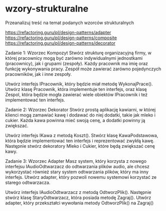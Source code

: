 # wzory-strukturalne
Przeanalizuj treść na temat podanych wzorców strukturalnych 

https://refactoring.guru/pl/design-patterns/adapter
https://refactoring.guru/pl/design-patterns/composite
https://refactoring.guru/pl/design-patterns/decorator

Zadanie 1: Wzorzec Kompozyt
Stwórz strukturę organizacyjną firmy, w której pracownicy mogą być zarówno indywidualnymi jednostkami (pracownicy), jak i grupami (zespoły). Każdy pracownik ma imię oraz funkcję wykonywania pracy. Zespół może zawierać zarówno pojedynczych pracowników, jak i inne zespoły.

Utwórz interfejs IPracownik, który będzie miał metodę WykonajPrace(). Utwórz klasę Pracownik, która implementuje ten interfejs, oraz klasę Zespol, która będzie mogła zawierać wiele obiektów IPracownik i też implementować ten interfejs.



Zadanie 2: Wzorzec Dekorator
Stwórz prostą aplikację kawiarni, w której klienci mogą zamawiać kawę i dodawać do niej dodatki, takie jak mleko i cukier. Każda kawa powinna mieć swoją cenę, a dodatki powinny ją zwiększać.

Utwórz interfejs IKawa z metodą Koszt(). Stwórz klasę KawaPodstawowa, która będzie implementować ten interfejs i reprezentować zwykłą kawę. Następnie stwórz dekoratory Mleko i Cukier, które będą zwiększać cenę kawy.



Zadanie 3: Wzorzec Adapter
Masz system, który korzysta z nowego interfejsu IAudioOdtwarzacz do odtwarzania plików audio, ale chcesz wykorzystać również stary system odtwarzania plików, który ma inny interfejs. Utwórz adapter, który pozwoli nowemu systemowi korzystać ze starego odtwarzacza.

Utwórz interfejs IAudioOdtwarzacz z metodą OdtworzPlik(). Następnie stwórz klasę StaryOdtwarzacz, która posiada metodę Zagraj(). Utwórz adapter, który przekształci wywołania metody OdtworzPlik() na Zagraj()
